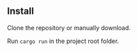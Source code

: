 ## Install

Clone the repository or manually download.

Run `cargo run` in the project root folder.
